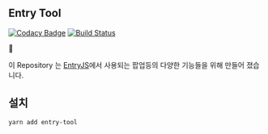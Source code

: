 ## Entry Tool

[![Codacy Badge](https://api.codacy.com/project/badge/Grade/9329aa0f9b664532a8a599d2af0f501d)](https://www.codacy.com/project/entrylabs/entry-tool/dashboard?utm_source=github.com&utm_medium=referral&utm_content=entrylabs/entry-tool&utm_campaign=Badge_Grade_Dashboard)
[![Build Status](https://travis-ci.org/entrylabs/entry-tool.svg?branch=master)](https://travis-ci.org/entrylabs/entry-tool)

:tada:

이 Repository 는 [EntryJS](https://github.com/entrylabs/entryjs)에서 사용되는 팝업등의 다양한 기능들을 위해 만들어 졌습니다.

## 설치

```bash
yarn add entry-tool
```
